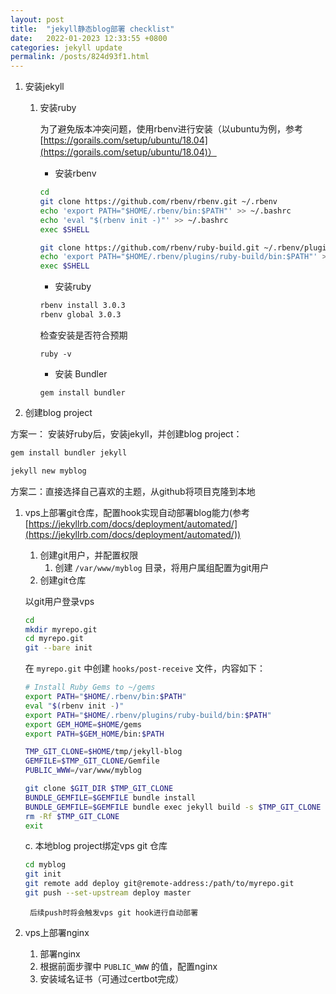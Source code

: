 ```yaml
---
layout: post
title:  "jekyll静态blog部署 checklist"
date:   2022-01-2023 12:33:55 +0800
categories: jekyll update
permalink: /posts/824d93f1.html
---
```

1. 安装jekyll
    1. 安装ruby
        
        为了避免版本冲突问题，使用rbenv进行安装（以ubuntu为例，参考[https://gorails.com/setup/ubuntu/18.04](https://gorails.com/setup/ubuntu/18.04)）
        
        - 安装rbenv
        
        ```bash
        cd
        git clone https://github.com/rbenv/rbenv.git ~/.rbenv
        echo 'export PATH="$HOME/.rbenv/bin:$PATH"' >> ~/.bashrc
        echo 'eval "$(rbenv init -)"' >> ~/.bashrc
        exec $SHELL
        
        git clone https://github.com/rbenv/ruby-build.git ~/.rbenv/plugins/ruby-build
        echo 'export PATH="$HOME/.rbenv/plugins/ruby-build/bin:$PATH"' >> ~/.bashrc
        exec $SHELL
        ```
        
        - 安装ruby
        
        ```bash
        rbenv install 3.0.3
        rbenv global 3.0.3
        ```
        
        检查安装是否符合预期
        
        ```
        ruby -v
        ```
        
        - 安装 Bundler
        
        ```
        gem install bundler
        ```
        
2. 创建blog project

  方案一： 安装好ruby后，安装jekyll，并创建blog project：

```bash
gem install bundler jekyll

jekyll new myblog
```

  方案二：直接选择自己喜欢的主题，从github将项目克隆到本地

1. vps上部署git仓库，配置hook实现自动部署blog能力(参考[https://jekyllrb.com/docs/deployment/automated/](https://jekyllrb.com/docs/deployment/automated/))
    1. 创建git用户，并配置权限
        1. 创建 `/var/www/myblog` 目录，将用户属组配置为git用户
    2. 创建git仓库
    
    以git用户登录vps
    
    ```bash
    cd
    mkdir myrepo.git
    cd myrepo.git
    git --bare init
    ```
    
    在 `myrepo.git` 中创建 `hooks/post-receive` 文件，内容如下：
    
    ```bash
    # Install Ruby Gems to ~/gems
    export PATH="$HOME/.rbenv/bin:$PATH"
    eval "$(rbenv init -)"
    export PATH="$HOME/.rbenv/plugins/ruby-build/bin:$PATH"
    export GEM_HOME=$HOME/gems
    export PATH=$GEM_HOME/bin:$PATH
    
    TMP_GIT_CLONE=$HOME/tmp/jekyll-blog
    GEMFILE=$TMP_GIT_CLONE/Gemfile
    PUBLIC_WWW=/var/www/myblog
    
    git clone $GIT_DIR $TMP_GIT_CLONE
    BUNDLE_GEMFILE=$GEMFILE bundle install
    BUNDLE_GEMFILE=$GEMFILE bundle exec jekyll build -s $TMP_GIT_CLONE -d $PUBLIC_WWW
    rm -Rf $TMP_GIT_CLONE
    exit 
    ```
    
    c. 本地blog project绑定vps git 仓库
    
    ```bash
    cd myblog
    git init
    git remote add deploy git@remote-address:/path/to/myrepo.git
    git push --set-upstream deploy master
    ```
    
        后续push时将会触发vps git hook进行自动部署
    

        

1. vps上部署nginx
    1. 部署nginx
    2. 根据前面步骤中 `PUBLIC_WWW` 的值，配置nginx 
    3. 安装域名证书（可通过certbot完成）